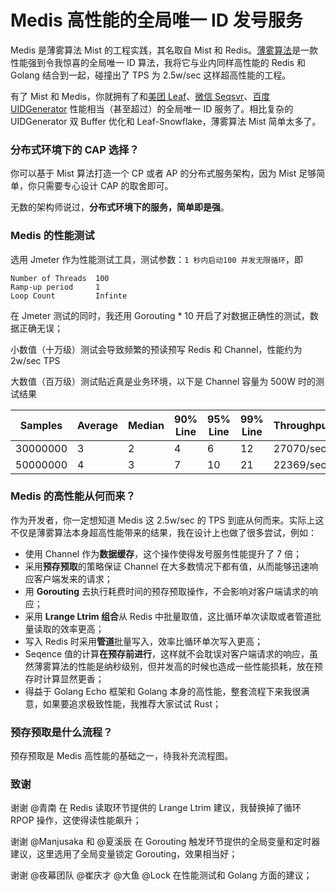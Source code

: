 # Medis 高性能的全局唯一 ID 发号服务

Medis 是薄雾算法 Mist 的工程实践，其名取自 Mist 和 Redis。[薄雾算法](https://github.com/asyncins/mist/blob/master/README.md)是一款性能强到令我惊喜的全局唯一 ID 算法，我将它与业内同样高性能的 Redis 和 Golang 结合到一起，碰撞出了 TPS 为 2.5w/sec 这样超高性能的工程。

有了 Mist 和 Medis，你就拥有了和[美团 Leaf](https://tech.meituan.com/2017/04/21/mt-leaf.html)、[微信 Seqsvr](https://www.infoq.cn/article/wechat-serial-number-generator-architecture)、[百度 UIDGenerator](https://github.com/baidu/uid-generator) 性能相当（甚至超过）的全局唯一 ID 服务了。相比复杂的 UIDGenerator 双 Buffer 优化和 Leaf-Snowflake，薄雾算法 Mist 简单太多了。

### 分布式环境下的 CAP 选择？

你可以基于 Mist 算法打造一个 CP 或者 AP 的分布式服务架构，因为 Mist 足够简单，你只需要专心设计 CAP 的取舍即可。

无数的架构师说过，**分布式环境下的服务，简单即是强**。


### Medis 的性能测试

选用 Jmeter 作为性能测试工具，测试参数：`1 秒内启动100 并发无限循环`，即

```
Number of Threads  100
Ramp-up period     1
Loop Count         Infinte    
```

在 Jmeter 测试的同时，我还用 Gorouting * 10 开启了对数据正确性的测试，数据正确无误；

小数值（十万级）测试会导致频繁的预读预写 Redis 和 Channel，性能约为 2w/sec TPS

大数值（百万级）测试贴近真是业务环境，以下是 Channel 容量为 500W 时的测试结果

| Samples  | Average  |  Median |    90% Line  |   95% Line  |   99% Line  |   Throughput  |
|  ----    |   ----   |  ----   |      ----    |     ----    |     ----    |      ----     |
|  30000000  |    3    |    2   |       4     |      6     |      12    |     27070/sec  |
|  50000000  |    4    |    3    |       7     |      10    |      21    |     22369/sec  |


### Medis 的高性能从何而来？

作为开发者，你一定想知道 Medis 这 2.5w/sec 的 TPS 到底从何而来。实际上这不仅是薄雾算法本身超高性能带来的结果，我在设计上也做了很多尝试，例如：

- 使用 Channel 作为**数据缓存**，这个操作使得发号服务性能提升了 7 倍；
- 采用**预存预取**的策略保证 Channel 在大多数情况下都有值，从而能够迅速响应客户端发来的请求；
- 用 **Gorouting** 去执行耗费时间的预存预取操作，不会影响对客户端请求的响应；
- 采用 **Lrange Ltrim 组合**从 Redis 中批量取值，这比循环单次读取或者管道批量读取的效率更高；
- 写入 Redis 时采用**管道**批量写入，效率比循环单次写入更高；
- Seqence 值的计算**在预存前进行**，这样就不会耽误对客户端请求的响应，虽然薄雾算法的性能是纳秒级别，但并发高的时候也造成一些性能损耗，放在预存时计算显然更香；
- 得益于 Golang Echo 框架和 Golang 本身的高性能，整套流程下来我很满意，如果要追求极致性能，我推荐大家试试 Rust；


### 预存预取是什么流程？

预存预取是 Medis 高性能的基础之一，待我补充流程图。

### 致谢

谢谢 @青南 在 Redis 读取环节提供的 Lrange Ltrim 建议，我替换掉了循环 RPOP 操作，这使得读性能飙升；

谢谢 @Manjusaka 和 @夏溪辰 在 Gorouting 触发环节提供的全局变量和定时器建议，这里选用了全局变量锁定 Gorouting，效果相当好；

谢谢 @夜幕团队 @崔庆才 @大鱼 @Lock 在性能测试和 Golang 方面的建议；
